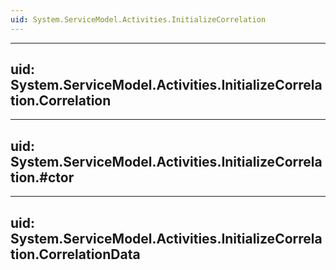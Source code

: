 ```yaml
---
uid: System.ServiceModel.Activities.InitializeCorrelation
---
```


---
uid: System.ServiceModel.Activities.InitializeCorrelation.Correlation
---

---
uid: System.ServiceModel.Activities.InitializeCorrelation.#ctor
---

---
uid: System.ServiceModel.Activities.InitializeCorrelation.CorrelationData
---
